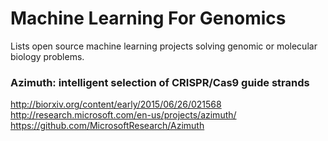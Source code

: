 # Machine Learning For Genomics
Lists open source machine learning projects solving genomic or molecular biology problems.

### Azimuth: intelligent selection of CRISPR/Cas9 guide strands
http://biorxiv.org/content/early/2015/06/26/021568
http://research.microsoft.com/en-us/projects/azimuth/
https://github.com/MicrosoftResearch/Azimuth
